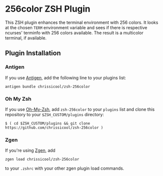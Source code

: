 # 256color ZSH Plugin

This ZSH plugin enhances the terminal environment with 256 colors. It looks at
the chosen `TERM` environment variable and sees if there is respective ncurses'
terminfo with 256 colors available. The result is a multicolor terminal, if
available.

## Plugin Installation

### Antigen

If you use [Antigen](http://antigen.sharats.me/ "Antigen plugin manager for ZSH"),
add the following line to your plugins list:

`antigen bundle chrissicool/zsh-256color`

### Oh My Zsh

If you use [Oh-My-Zsh](https://github.com/robbyrussell/oh-my-zsh "OMZ manager for ZSH"),
add `zsh-256color` to your `plugins` list and clone this repository to your
`$ZSH_CUSTOM/plugins` directory:

`$ ( cd $ZSH_CUSTOM/plugins && git clone https://github.com/chrissicool/zsh-256color )`

### Zgen

If you're using [Zgen](https://github.com/tarjoilija/zgen), add

`zgen load chrissicool/zsh-256color`

to your `.zshrc` with your other zgen plugin load commands.
